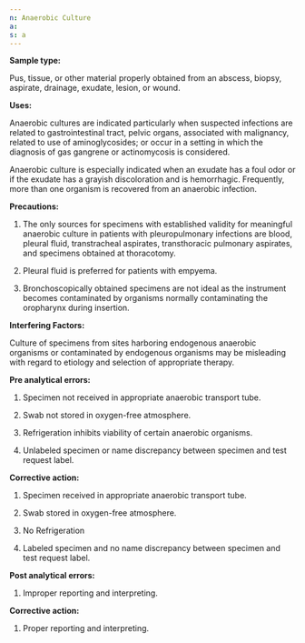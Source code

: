 ```yaml
---
n: Anaerobic Culture
a: 
s: a
---
```



__Sample type:__

Pus, tissue, or other material properly obtained from an abscess, biopsy, aspirate, drainage, exudate, lesion, or wound.

__Uses:__

Anaerobic cultures are indicated particularly when suspected infections are related to gastrointestinal tract, pelvic organs, associated with malignancy, related to use of aminoglycosides; or occur in a setting in which the diagnosis of gas gangrene or actinomycosis is considered.

Anaerobic culture is especially indicated when an exudate has a foul odor or if the exudate has a grayish discoloration and is hemorrhagic. Frequently, more than one organism is recovered from an anaerobic infection.

__Precautions:__

1)	The only sources for specimens with established validity for meaningful anaerobic culture in patients with pleuropulmonary infections are blood, pleural fluid, transtracheal aspirates, transthoracic pulmonary aspirates, and specimens obtained at thoracotomy.

2)	Pleural fluid is preferred for patients with empyema.

3)	Bronchoscopically obtained specimens are not ideal as the instrument becomes contaminated by organisms normally contaminating the oropharynx during insertion.

__Interfering Factors:__

 Culture of specimens from sites harboring endogenous anaerobic organisms or contaminated by endogenous organisms may be misleading with regard to etiology and selection of appropriate therapy.

__Pre analytical errors:__

1)	Specimen not received in appropriate anaerobic transport tube.

2)	Swab not stored in oxygen-free atmosphere.

3)	Refrigeration inhibits viability of certain anaerobic organisms.

4)	Unlabeled specimen or name discrepancy between specimen and test request label.

__Corrective action:__

1)	Specimen received in appropriate anaerobic transport tube.

2)	Swab stored in oxygen-free atmosphere.

3)	No Refrigeration

4)	Labeled specimen and no name discrepancy between specimen and test request label.

__Post analytical errors:__

1)	Improper reporting and interpreting.

__Corrective action:__

1)	Proper reporting and interpreting.